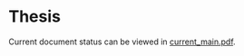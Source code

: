# Thesis

Current document status can be viewed in [current_main.pdf](https://github.com/lupeterm/Thesis/blob/master/current_main.pdf).
